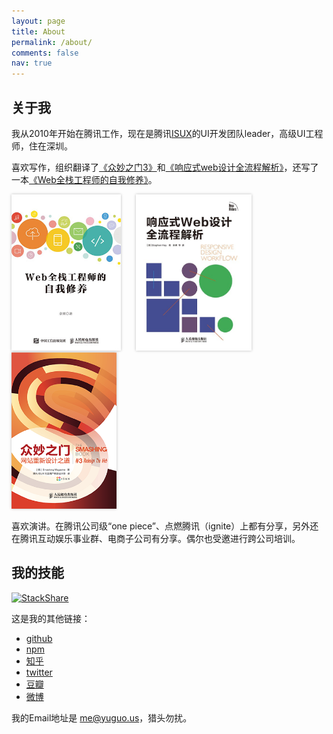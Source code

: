 ```yaml
---
layout: page
title: About
permalink: /about/
comments: false
nav: true
---
```


<style>
.about-books {display: inline-block; margin-right:20px; }
.about-books img {height: 250px; box-shadow: 0 0px 4px #bbb}
</style>

关于我
---

我从2010年开始在腾讯工作，现在是腾讯[ISUX](http://isux.tencent.com)的UI开发团队leader，高级UI工程师，住在深圳。

喜欢写作，组织翻译了[《众妙之门3》](/weblog/isux-and-smashing-book/)和[《响应式web设计全流程解析》](/weblog/designers-should-learn-code/)，还写了一本[《Web全栈工程师的自我修养》](/weblog/full-stack-engineer/)。

<a href="/weblog/full-stack-engineer/" title="Web全栈工程师的自我修养" class="about-books">
	<img src="/files/common/full-stack-engineer-thumb.jpg" alt="Web全栈工程师的自我修养">
</a>
<a href="/weblog/designers-should-learn-code/" title="响应式web设计全流程解析" class="about-books">
	<img src="/files/common/responsive.jpg" alt="响应式web设计全流程解析">
</a>
<a href="/weblog/isux-and-smashing-book/" title="众妙之门3" class="about-books">
	<img src="/files/common/smashing-book.png" alt="众妙之门3">
</a>

喜欢演讲。在腾讯公司级“one piece”、点燃腾讯（ignite）上都有分享，另外还在腾讯互动娱乐事业群、电商子公司有分享。偶尔也受邀进行跨公司培训。

我的技能
---

[![StackShare](http://img.shields.io/badge/tech-stack-0690fa.svg?style=flat)](http://stackshare.io/yuguo/personal-stack)

<a frameborder="0" data-theme="light" data-stack-embed="true" data-layers="1,2,3" href="https://embed.stackshare.io/stacks/embed/f340c3e4d390226199b07821e83d2f"></a>

<script async src="https://cdn1.stackshare.io/javascripts/client-code.js" charset="utf-8"></script>

这是我的其他链接：

* [github](http://github.com/yuguo)
* [npm](https://www.npmjs.com/~yuguo)
* [知乎](http://www.zhihu.com/people/yuguo)
* [twitter](http://twitter.com/yuguo)
* [豆瓣](http://douban.com/people/yuguo)
* [微博](http://weibo.com/yuguous)

我的Email地址是 me@yuguo.us，猎头勿扰。
